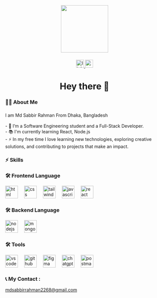 <div align="center">
  <img height="150" src="https://media.giphy.com/media/M9gbBd9nbDrOTu1Mqx/giphy.gif"  />
</div>

###

<div align="center">
  <a href="https://www.linkedin.com/in/mdsabbir2268/" target="_blank">
    <img src="https://img.shields.io/static/v1?message=LinkedIn&logo=linkedin&label=&color=0077B5&logoColor=white&labelColor=&style=for-the-badge" height="25" alt="linkedin logo"  />
  </a>
  <a href="https://www.youtube.com/@TechZone-999" target="_blank">
    <img src="https://img.shields.io/static/v1?message=Youtube&logo=youtube&label=&color=FF0000&logoColor=white&labelColor=&style=for-the-badge" height="25" alt="youtube logo"  />
  </a>
</div>

###

<h1 align="center">Hey there 👋</h1>

<h3 align="left">👩‍💻  About Me</h3>

###

<p align="left">I am Md Sabbir Rahman From Dhaka, Bangladesh<br><br>- 🔭 I’m a Software Engineering student and a Full-Stack Developer.<br>- 📚 I'm currently learning React, Node.js <br>- ⚡ In my free time I love learning new technologies, exploring creative solutions, and contributing to projects that make an impact.</p>

###

<h3 align="left">⚡ Skills</h3>

###
<div align="left">
  <!-- Frontend / Languages -->
  <h3 align="left">🛠 Frontend Language</h3>
  <img src="https://i.ibb.co.com/8Lshr8Hm/icons8-html-512.png" height="40" alt="html logo" />
  <img width="12" />
  <img src="https://i.ibb.co.com/pCBy9kG/icons8-css-500.png" height="40" alt="css logo" />
  <img width="12" />
  <img src="https://i.ibb.co.com/QvrNXC6n/icons8-tailwind-css-480.png" height="40" alt="tailwind logo" />
  <img width="12" />
  <img src="https://i.ibb.co.com/WWzgMFZ3/icons8-js-480.png" height="40" alt="javascript logo" />
  <img width="12" />
  <img src="https://i.ibb.co.com/6csKbttP/icons8-react-native-480.png" height="40" alt="react logo" />
  <img width="12" />

  <!-- Backend -->
  <h3 align="left">🛠 Backend Language</h3>
  <img src="https://i.ibb.co.com/twQ2Hx7p/icons8-nodejs-480.png" height="40" alt="nodejs logo" />
  <img width="12" />
  <img src="https://i.ibb.co.com/vfWydrF/icons8-mongodb-480.png" height="40" alt="mongodb logo" />
  <img width="12" />

  <!-- Tools -->
  <h3 align="left">🛠 Tools</h3>
  <img src="https://i.ibb.co.com/dJ15TywL/icons8-visual-studio-512.png" height="40" alt="vs code logo" />
  <img width="12" />
  <img src="https://i.ibb.co.com/C3WNwGmG/icons8-github-500.png" height="40" alt="github logo" />
  <img width="12" />
  <img src="https://i.ibb.co.com/0p329CbF/icons8-figma-480.png" height="40" alt="figma logo" />
  <img width="12" />
  <img src="https://i.ibb.co.com/wh2KZJC7/icons8-chatgpt-500.png" height="40" alt="chatgpt logo" />
  <img width="12" />
  <img src="https://i.ibb.co.com/ymh3TNPk/format-pix.png" height="40" alt="postman logo" />
</div>

###

<h3 align="left">📞   My Contact :</h3>

<div align="left">
  <a href="mailto:mdsabbirrahman2268@gmail.com">
  mdsabbirrahman2268@gmail.com
</a>
</div>
